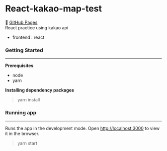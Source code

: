 # React-kakao-map-test 

[comment]: <> ([![GitHub Pages]&#40;https://img.shields.io/badge/GitHubPages-000000?logo=GitHubPages&logoColor=white&#41;]&#40;https://kys0017.github.io/react-kakao-map-test/&#41;)

:rocket: [GitHub Pages](https://kys0017.github.io/react-kakao-map-test/)   
React practice using kakao api  

* frontend : react

### Getting Started
***
__Prerequisites__
* node
* yarn

__Installing dependency packages__
> yarn install

### Running app
***
Runs the app in the development mode.
Open [http://localhost:3000](http://localhost:3000) to view it in the browser.
> yarn start


